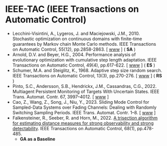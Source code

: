# IEEE-TAC (IEEE Transactions on Automatic Control)

* Lecchini-Visintini, A., Lygeros, J. and Maciejowski, J.M., 2010. Stochastic optimization on continuous domains with finite-time guarantees by Markov chain Monte Carlo methods. IEEE Transactions on Automatic Control, 55(12), pp.2858-2863. [ [www](https://ieeexplore.ieee.org/abstract/document/5582214) ] (  **SA** )
* Arnold, D.V. and Beyer, H.G., 2004. Performance analysis of evolutionary optimization with cumulative step length adaptation. IEEE Transactions on Automatic Control, 49(4), pp.617-622. [ [www](https://ieeexplore.ieee.org/abstract/document/1284729) ] ( **ES** )
* Schumer, M.A. and Steiglitz, K., 1968. Adaptive step size random search. IEEE Transactions on Automatic Control, 13(3), pp.270-276. [ [www](https://ieeexplore.ieee.org/abstract/document/1098903) ] ( **RS** )
* Pinto, S.C., Andersson, S.B., Hendrickx, J.M., Cassandras, C.G., 2022. Multiagent Persistent Monitoring of Targets With Uncertain States. IEEE Trans. Automat. Contr. 67, 3997–4012. [ [www](https://ieeexplore.ieee.org/abstract/document/1098903) ] 
* Cao, Z., Wang, Z., Song, J., Niu, Y., 2023. Sliding Mode Control for Sampled-Data Systems over Fading Channels: Dealing with Randomly Switching Sampling Periods. IEEE Trans. Automat. Contr. 1–8. [ [www](https://doi.org/10.1109/TAC.2023.3321689) ]
* Falkensteiner, R., Seeber, R. and Horn, M., 2022. [A trisection algorithm for estimating distance measures for strong observability and strong detectability](https://doi.org/10.1109/TAC.2022.3142120). IEEE Transactions on Automatic Control, 68(1), pp.478-485.
  * **GA as a Baseline**
